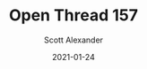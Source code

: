 ---
layout: podcast
title: "Open Thread 157"
author: Scott Alexander
description: https://astralcodexten.substack.com/p/open-thread-157
date: 2021-01-24
length: 662211
duration: 165
guid: open-thread-157
---